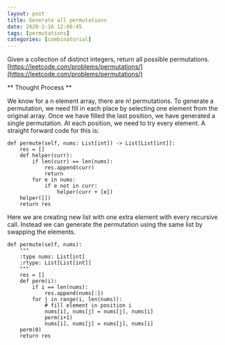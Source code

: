 ```yaml
---
layout: post
title: Generate all permutations
date: 2020-1-16 12:00:45
tags: [permutations]
categories: [combinatorial]
---
```


Given a collection of distinct integers, return all possible permutations.
[https://leetcode.com/problems/permutations/](https://leetcode.com/problems/permutations/)

** Thought Process **

We know for a n element array, there are n! permutations. To generate a
permutation, we need fill in each place by selecting one element from the
original array. Once we have filled the last position, we have generated a
single permutation. At each position, we need to try every element. A straight
forward code for this is:

```
def permute(self, nums: List[int]) -> List[List[int]]:
    res = []
    def helper(curr):
        if len(curr) == len(nums):
            res.append(curr)
            return
        for e in nums:
            if e not in curr:
                helper(curr + [e])
    helper([])
    return res
```

Here we are creating new list with one extra element with every recursive call.
Instead we can generate the permutation using the same list by swapping the
elements.

```
def permute(self, nums):
    """
    :type nums: List[int]
    :rtype: List[List[int]]
    """
    res = []
    def perm(i):
        if i == len(nums):
            res.append(nums[:])
        for j in range(i, len(nums)):
            # fill element in position i
            nums[i], nums[j] = nums[j], nums[i]
            perm(i+1)
            nums[i], nums[j] = nums[j], nums[i]
    perm(0)
    return res
```
